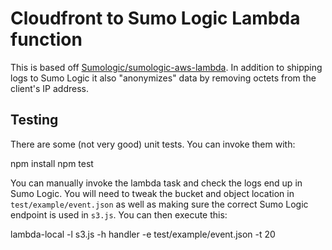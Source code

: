 # Cloudfront to Sumo Logic Lambda function

This is based off [Sumologic/sumologic-aws-lambda](https://github.com/SumoLogic/sumologic-aws-lambda). In addition to shipping logs to Sumo Logic it also "anonymizes" data by removing octets from the client's IP address.

## Testing

There are some (not very good) unit tests. You can invoke them with:

  npm install
  npm test

You can manually invoke the lambda task and check the logs end up in Sumo Logic. You will need to tweak the bucket and object location in `test/example/event.json` as well as making sure the correct Sumo Logic endpoint is used in `s3.js`. You can then execute this:

  lambda-local -l s3.js -h handler -e test/example/event.json -t 20
